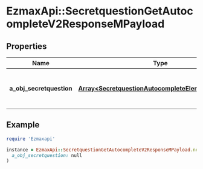 # EzmaxApi::SecretquestionGetAutocompleteV2ResponseMPayload

## Properties

| Name | Type | Description | Notes |
| ---- | ---- | ----------- | ----- |
| **a_obj_secretquestion** | [**Array&lt;SecretquestionAutocompleteElementResponse&gt;**](SecretquestionAutocompleteElementResponse.md) | An array of Secretquestion autocomplete element response. |  |

## Example

```ruby
require 'Ezmaxapi'

instance = EzmaxApi::SecretquestionGetAutocompleteV2ResponseMPayload.new(
  a_obj_secretquestion: null
)
```

